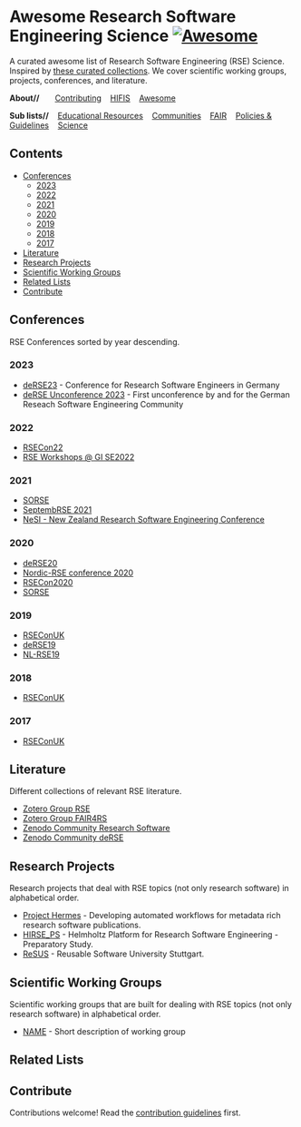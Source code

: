 # Awesome Research Software Engineering Science [![Awesome](https://awesome.re/badge.svg)](https://awesome.re)

A curated awesome list of Research Software Engineering (RSE) Science. Inspired by [these curated collections](https://github.com/sindresorhus/awesome). We cover scientific working groups, projects, conferences, and literature.

**About//** &nbsp;&nbsp;&nbsp;&nbsp;&nbsp;
[Contributing](contributing.md)&nbsp;&nbsp;&nbsp;
[HIFIS](https://hifis.net)&nbsp;&nbsp;&nbsp;
[Awesome](https://github.com/sindresorhus/awesome)

**Sub lists//**&nbsp;&nbsp;&nbsp;
[Educational Resources](https://github.com/hifis-net/awesome-rse-education)&nbsp;&nbsp;&nbsp;
[Communities](https://github.com/hifis-net/awesome-rse-communities)&nbsp;&nbsp;&nbsp;
[FAIR](https://github.com/hifis-net/awesome-rse-fair)&nbsp;&nbsp;&nbsp;
[Policies & Guidelines](https://github.com/hifis-net/awesome-rse-policies)&nbsp;&nbsp;&nbsp;
[Science](https://github.com/hifis-net/awesome-rse-science)

## Contents
- [Conferences](#conferences)
  - [2023](#2023)
  - [2022](#2022)
  - [2021](#2021)
  - [2020](#2020)
  - [2019](#2019)
  - [2018](#2018)
  - [2017](#2017)
- [Literature](#literature)
- [Research Projects](#research-projects)
- [Scientific Working Groups](#scientific-working-groups)
- [Related Lists](#related-lists)
- [Contribute](#contribute)

## Conferences
RSE Conferences sorted by year descending.

### 2023
- [deRSE23](https://de-rse23.sciencesconf.org/) - Conference for Research Software Engineers in Germany 
- [deRSE Unconference 2023](https://de-rse.org/unconf2023/) - First unconference by and for the German Reseach Software Engineering Community

### 2022
- [RSECon22](https://rsecon2022.society-rse.org/)
- [RSE Workshops @ GI SE2022](https://se-2022.gi.de/rse22workshops)

### 2021
- [SORSE](https://sorse.github.io/)
- [SeptembRSE 2021](https://septembrse.society-rse.org)
- [NeSI - New Zealand Research Software Engineering Conference](https://www.rseconference.nz/programme-tabs1/#tabs|1)

### 2020
- [deRSE20](https://de-rse.org/deRSE20/)
- [Nordic-RSE conference 2020](https://nordic-rse.org/conference)
- [RSECon2020](https://rsecon2020.society-rse.org/)
- [SORSE](https://sorse.github.io/)

### 2019
- [RSEConUK](https://rse.ac.uk/conf2019/)
- [deRSE19](https://www.de-rse.org/en/conf2019/)
- [NL-RSE19](https://nl-rse.org/events/NL-RSE19.html)

### 2018
- [RSEConUK](https://rse.ac.uk/conf2018/)

### 2017
- [RSEConUK](https://rse.ac.uk/conf2017/)

## Literature
Different collections of relevant RSE literature.

- [Zotero Group RSE](https://www.zotero.org/groups/2295543)
- [Zotero Group FAIR4RS](https://www.zotero.org/groups/2501020/fair4rs/items/6H833P3W/library)
- [Zenodo Community Research Software](https://zenodo.org/communities/researchsoftwarestudies)
- [Zenodo Community deRSE](https://zenodo.org/communities/de-rse/)

## Research Projects
Research projects that deal with RSE topics (not only research software) in alphabetical order.
- [Project Hermes](http://software-metadata.pub/) - Developing automated workflows for metadata rich research software publications.
- [HIRSE_PS](https://www.helmholtz-hirse.de/) - Helmholtz Platform for Research Software Engineering - Preparatory Study.
- [ReSUS](https://www.iaas.uni-stuttgart.de/en/projects/resus/) - Reusable Software University Stuttgart.

## Scientific Working Groups
Scientific working groups that are built for dealing with RSE topics (not only research software) in alphabetical order.
- [NAME](LINK) - Short description of working group

## Related Lists

## Contribute

Contributions welcome! Read the [contribution guidelines](contributing.md) first.
